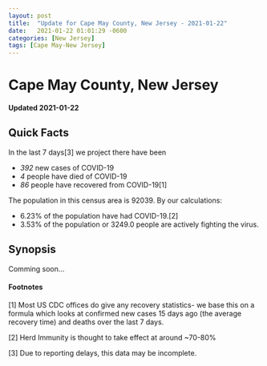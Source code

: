 ```yaml
---
layout: post
title:  "Update for Cape May County, New Jersey - 2021-01-22"
date:   2021-01-22 01:01:29 -0600
categories: [New Jersey]
tags: [Cape May-New Jersey]
---
```


# Cape May County, New Jersey
#### Updated 2021-01-22

## Quick Facts

In the last 7 days[3] we project there have been
- *392* new cases of COVID-19
- *4* people have died of COVID-19
- *86* people have recovered from COVID-19[1]

The population in this census area is 92039. By our calculations:
- 6.23% of the population have had COVID-19.[2]
- 3.53% of the population or 3249.0 people are actively fighting the virus.

## Synopsis

Comming soon...


#### Footnotes

[1] Most US CDC offices do give any recovery statistics- we base this on a formula which looks at confirmed new cases
15 days ago (the average recovery time) and deaths over the last 7 days.

[2] Herd Immunity is thought to take effect at around ~70-80%

[3] Due to reporting delays, this data may be incomplete.
 
    